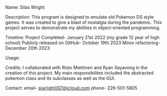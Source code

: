 Name: Silas Wright

Description: This program is designed to emulate old Pokemon DS style games. It was created to give a blast of nostalgia during the pandemic.
  This project serves to demonstrate my abilities in object-oriented programming.

Timeline: Project Completed- January 21st 2022 (my grade 12 year of high school)
          Publicly released on GitHub- October 19th 2023
          Minor refactoring- December 20th 2023 


Usage:


Credits: I collaborated with Risto Miettinen and Ryan Xayavong in the creation of this project. My main responsibilites included the abstracted pokemon class and its subclasses as well as the GUI.

Contact: email- siwright007@icloud.com
         phone- 226-501-5805
